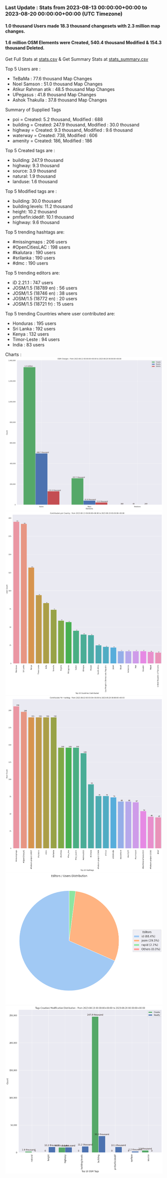 ### Last Update : Stats from 2023-08-13 00:00:00+00:00 to 2023-08-20 00:00:00+00:00 (UTC Timezone)

#### 1.0 thousand Users made 18.3 thousand changesets with 2.3 million map changes.
#### 1.6 million OSM Elements were Created, 540.4 thousand Modified & 154.3 thousand Deleted.
Get Full Stats at [stats.csv](/stats/hotosm/Weekly/stats.csv)
 & Get Summary Stats at [stats_summary.csv](/stats/hotosm/Weekly/stats_summary.csv)

Top 5 Users are : 
- TeBaMa : 77.6 thousand Map Changes
- Noel Samson : 51.0 thousand Map Changes
- Atikur Rahman atik : 48.5 thousand Map Changes
- UPegasus : 41.8 thousand Map Changes
- Ashok Thakulla : 37.8 thousand Map Changes

Summary of Supplied Tags
- poi = Created: 5.2 thousand, Modified : 688
- building = Created: 247.9 thousand, Modified : 30.0 thousand
- highway = Created: 9.3 thousand, Modified : 9.6 thousand
- waterway = Created: 738, Modified : 606
- amenity = Created: 186, Modified : 186


Top 5 Created tags are :
- building: 247.9 thousand
- highway: 9.3 thousand
- source: 3.9 thousand
- natural: 1.9 thousand
- landuse: 1.6 thousand


Top 5 Modified tags are :
- building: 30.0 thousand
- building:levels: 11.2 thousand
- height: 10.2 thousand
- pmfsefin:idedif: 10.1 thousand
- highway: 9.6 thousand


Top 5 trending hashtags are:
- #missingmaps : 206 users
- #OpenCitiesLAC : 198 users
- #kalutara : 190 users
- #srilanka : 190 users
- #dmc : 190 users


Top 5 trending editors are:
- iD 2.21.1 : 747 users
- JOSM/1.5 (18789 en) : 56 users
- JOSM/1.5 (18746 en) : 38 users
- JOSM/1.5 (18772 en) : 20 users
- JOSM/1.5 (18721 fr) : 15 users


Top 5 trending Countries where user contributed are:
- Honduras : 195 users
- Sri Lanka : 192 users
- Kenya : 132 users
- Timor-Leste : 94 users
- India : 83 users


 Charts : 
![Alt text](./stats_osm_changes.png) 
![Alt text](./stats_users_per_country.png) 
![Alt text](./stats_users_per_hashtag.png) 
![Alt text](./stats_editors_pie_chart.png) 
![Alt text](./stats_tags.png) 
